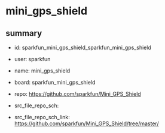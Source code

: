 # mini_gps_shield
 
## summary 
* id: sparkfun_mini_gps_shield_sparkfun_mini_gps_shield
* user: sparkfun
* name: mini_gps_shield
* board: sparkfun_mini_gps_shield
* repo: https://github.com/sparkfun/Mini_GPS_Shield



* src_file_repo_sch: 
* src_file_repo_sch_link: https://github.com/sparkfun/Mini_GPS_Shield/tree/master/




